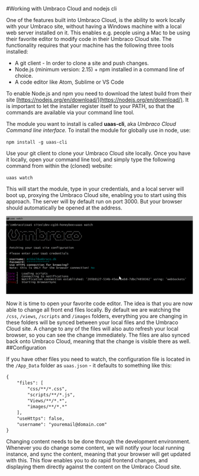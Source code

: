 #Working with Umbraco Cloud and nodejs cli

One of the features built into Umbraco Cloud, is the ability to work locally with your Umbraco site, without having a Windows machine with a local web server installed on it. This enables e.g. people using a Mac to be using their favorite editor to modify code in their Umbraco Cloud site. The functionality requires that your machine has the following three tools installed:

* A git client - In order to clone a site and push changes.
* Node.js (minimum version: 2.15) + npm installed in a command line of choice.
* A code editor like Atom, Sublime or VS Code

To enable Node.js and npm you need to download the latest build from their site [https://nodejs.org/en/download/](https://nodejs.org/en/download/). It is important to let the installer register itself to your PATH, so that the commands are available via your command line tool. 

The module you want to install is called **uaas-cli**, aka *Umbraco Cloud Command line interface.*
To install the module for globally use in node, use:

`npm install -g uaas-cli`

Use your git client to clone your Umbraco Cloud site locally. Once you have it locally, open your command line tool, and simply type the following command from within the (cloned) website:

`uaas watch`

This will start the module, type in your credentials, and a local server will boot up, proxying the Umbraco Cloud site, enabling you to start using this approach. The server will by default run on port 3000. But your browser should automatically be opened at the address.

![](images/cli-example.png)

Now it is time to open your favorite code editor. The idea is that you are now able to change all front end files locally. By default we are watching the `/css`, `/views`, `/scripts` and `/images` folders, everything you are changing in these folders will be synced between your local files and the Umbraco Cloud site. A change to any of the files will also auto refresh your local browser, so you can see the change immediately. The files are also synced back onto Umbraco Cloud, meaning that the change is visible there as well.
##Configuration

If you have other files you need to watch, the configuration file is located in
the `/App_Data` folder as `uaas.json` - it defaults to something like this:

	{
		"files": [
			"css/**/*.css",
			"scripts/**/*.js",
			"Views/**/*.*",
			"images/**/*.*"
		],
		"useHttps": false,
		"username": "youremail@domain.com"
	}


Changing content needs to be done through the development environment. Whenever you do change some content, we will notify your local running instance, and sync the content, meaning that your browser will get updated with this.
This flow enables you to do rapid frontend changes, and displaying them directly against the content on the Umbraco Cloud site.
